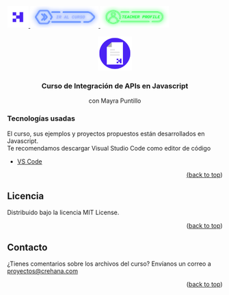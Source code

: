 <div id="top">
  <a href="https://www.crehana.com">
    <img src="images/logo.png" alt="Logo" width="50" height="50">
  </a>
  <a href="https://www.crehana.com/clases/v2/12674/contenido/">
    <img src="images/curso.png" alt="Logo" width="160" height="50">
  </a>
  <a href="https://www.linkedin.com/in/mayra-puntillo-rodriguez/">
    <img src="images/teacher.png" alt="Logo" width="160" height="50">
  </a>
</div>

<!-- PROJECT LOGO -->
<br />
<div align="center">
  <a href="https://github.com/crehana-studentxp/javascript_integracion-apis">
    <img src="images/project.png" alt="Logo" width="80" height="80">
  </a>

  <h3 align="center">Curso de Integración de APIs en Javascript</h3>
  <p align="center">con Mayra Puntillo</h3> 
</div>

### Tecnologías usadas

El curso, sus ejemplos y proyectos propuestos están desarrollados en Javascript.
<br/>Te recomendamos descargar Visual Studio Code como editor de código
<ul>
  <li><a href="https://code.visualstudio.com/"> VS Code</li>
</ul>

<p align="right">(<a href="#top">back to top</a>)</p>

<!-- LICENSE -->
## Licencia

Distribuido bajo la licencia MIT License. 

<p align="right">(<a href="#top">back to top</a>)</p>

<!-- CONTACT -->
## Contacto

¿Tienes comentarios sobre los archivos del curso? Envíanos un correo a proyectos@crehana.com

<p align="right">(<a href="#top">back to top</a>)</p>
